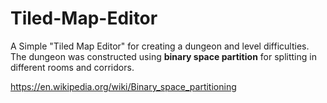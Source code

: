 # Tiled-Map-Editor

A Simple "Tiled Map Editor" for creating a dungeon and level difficulties. <br>
The dungeon was constructed using **binary space partition** for splitting in different rooms and corridors.

https://en.wikipedia.org/wiki/Binary_space_partitioning
